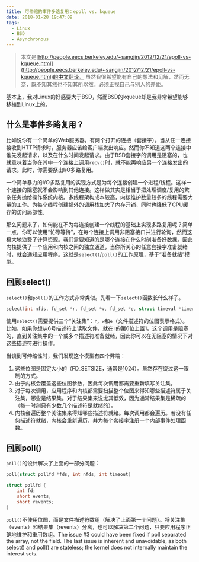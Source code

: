 ```yaml
---
title: 可伸缩的事件多路复用：epoll vs. kqueue
date: 2018-01-28 19:47:09
tags:
  - Linux
  - BSD
  - Asynchronous
---
```


> 本文是[http://people.eecs.berkeley.edu/~sangjin/2012/12/21/epoll-vs-kqueue.html](http://people.eecs.berkeley.edu/~sangjin/2012/12/21/epoll-vs-kqueue.html)的中文翻译。
> 虽然我很希望能有自己的想法和见解，然而无奈，既不知其然也不知其所以然。必须正视自己与别人的差距。

基本上，我对Linux的好感要大于BSD，然而BSD的kqueue却是我非常希望能够移植到Linux上的。

## 什么是事件多路复用？

比如说你有一个简单的Web服务器，有两个打开的连接（套接字）。当从任一连接接收到HTTP请求时，服务器应该给客户端发出响应。然而你不知道这两个连接中谁先发起请求，以及在什么时间发起请求。由于BSD套接字的调用是阻塞的，也就意味着当你在其中一个连接上调用`recv()`时，就不能再响应另一个连接发出的请求。此时，你需要祭出I/O多路复用。

一个简单暴力的I/O多路复用的实现方式是为每个连接创建一个进程/线程。这样一个连接的阻塞就不会影响到其他连接。这样做其实是相当于把处理调度/复用的繁杂任务抛给操作系统内核。多线程架构成本较高，内核维护数量较多的线程需要大量的工作。为每个线程创建额外的调用栈加大了内存开销，同时也降低了CPU缓存的访问局部性。

那么问题来了，如何能在不为每连接创建一个线程的基础上实现多路复用呢？简单一点，你可以使用“忙碌等待”，在每个连接上调用非阻塞接口并进行轮询，然而这极大地浪费了计算资源。我们需要知道的是哪个连接在什么时刻准备好数据。因此内核提供了一个应用和内核之间的独立通道，当你所关心的任意套接字准备就绪时，就会通知应用程序。这就是`select()`/`poll()`的工作原理，基于“准备就绪”模型。

## 回顾select()

`select()`和`poll()`的工作方式非常类似。先看一下`select()`函数长什么样子。

```c
select(int nfds, fd_set *r, fd_set *w, fd_set *e, struct timeval *timeout)
```
使用`select()`需要提供三个“关注集”：`r`，`w`和`e`（文件描述符的位图表示格式）。比如，如果你想从6号描述符上读取文件，就在`r`的第6位上置1。这个调用是阻塞的，直到关注集中的一个或多个描述符准备就绪，因此你可以在无阻塞的情况下对这些描述符进行操作。

当谈到可伸缩性时，我们发现这个模型有四个弊端：

1. 这些位图是固定大小的（FD_SETSIZE，通常是1024）。虽然存在绕过这一限制的方式。
1. 由于内核会覆盖这些位图参数，因此每次调用都需要重新填写关注集。
1. 对于每次调用，应用程序和内核都需要扫描整个位图来得知哪些描述符属于关注集，哪些是结果集。对于结果集来说尤其低效，因为通常结果集是稀疏的（每一时刻只有少数几个描述符是就绪的）。
1. 内核会遍历整个关注集来得知哪些描述符就绪。每次调用都会遍历。若没有任何描述符就绪，内核会重新遍历，并为每个套接字注册一个内部事件处理函数。

## 回顾poll()

`poll()`的设计解决了上面的一部分问题：
```c
poll(struct pollfd *fds, int nfds, int timeout)

struct pollfd {
    int fd;
    short events;
    short revents;
}
```
`poll()`不使用位图，而是文件描述符数组（解决了上面第一个问题）。将关注集（events）和结果集（revents）分离，也可以解决第二个问题，只要应用程序正确地维护和重用数组。The issue #3 could have been fixed if poll separated the array, not the field. The last issue is inherent and unavoidable, as both select() and poll() are stateless; the kernel does not internally maintain the interest sets.
